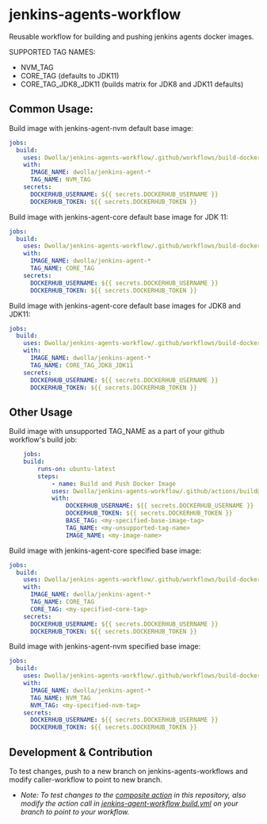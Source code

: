 # jenkins-agents-workflow
Reusable workflow for building and pushing jenkins agents docker images.

SUPPORTED TAG NAMES:
* NVM_TAG
* CORE_TAG (defaults to JDK11)
* CORE_TAG_JDK8_JDK11 (builds matrix for JDK8 and JDK11 defaults)

## Common Usage:

Build image with jenkins-agent-nvm default base image:
```yml
jobs:
  build:
    uses: Dwolla/jenkins-agents-workflow/.github/workflows/build-docker-image.yml@main
    with:
      IMAGE_NAME: dwolla/jenkins-agent-*
      TAG_NAME: NVM_TAG
    secrets:
      DOCKERHUB_USERNAME: ${{ secrets.DOCKERHUB_USERNAME }}
      DOCKERHUB_TOKEN: ${{ secrets.DOCKERHUB_TOKEN }}
```

Build image with jenkins-agent-core default base image for JDK 11:
```yml
jobs:
  build:
    uses: Dwolla/jenkins-agents-workflow/.github/workflows/build-docker-image.yml@main
    with:
      IMAGE_NAME: dwolla/jenkins-agent-*
      TAG_NAME: CORE_TAG
    secrets:
      DOCKERHUB_USERNAME: ${{ secrets.DOCKERHUB_USERNAME }}
      DOCKERHUB_TOKEN: ${{ secrets.DOCKERHUB_TOKEN }}
```

Build image with jenkins-agent-core default base images for JDK8 and JDK11:
```yml
jobs:
  build:
    uses: Dwolla/jenkins-agents-workflow/.github/workflows/build-docker-image.yml@main
    with:
      IMAGE_NAME: dwolla/jenkins-agent-*
      TAG_NAME: CORE_TAG_JDK8_JDK11
    secrets:
      DOCKERHUB_USERNAME: ${{ secrets.DOCKERHUB_USERNAME }}
      DOCKERHUB_TOKEN: ${{ secrets.DOCKERHUB_TOKEN }}
```

## Other Usage

Build image with unsupported TAG_NAME as a part of your github workflow's build job:
```yml
    jobs:
    build:
        runs-on: ubuntu-latest
        steps:
            - name: Build and Push Docker Image
            uses: Dwolla/jenkins-agents-workflow/.github/actions/build@main
            with:
                DOCKERHUB_USERNAME: ${{ secrets.DOCKERHUB_USERNAME }}
                DOCKERHUB_TOKEN: ${{ secrets.DOCKERHUB_TOKEN }}
                BASE_TAG: <my-specified-base-image-tag>
                TAG_NAME: <my-unsupported-tag-name>
                IMAGE_NAME: <my-image-name>
```

Build image with jenkins-agent-core specified base image:
```yml
jobs:
  build:
    uses: Dwolla/jenkins-agents-workflow/.github/workflows/build-docker-image.yml@main
    with:
      IMAGE_NAME: dwolla/jenkins-agent-*
      TAG_NAME: CORE_TAG
      CORE_TAG: <my-specified-core-tag>
    secrets:
      DOCKERHUB_USERNAME: ${{ secrets.DOCKERHUB_USERNAME }}
      DOCKERHUB_TOKEN: ${{ secrets.DOCKERHUB_TOKEN }}
```

Build image with jenkins-agent-nvm specified base image:
```yml
jobs:
  build:
    uses: Dwolla/jenkins-agents-workflow/.github/workflows/build-docker-image.yml@main
    with:
      IMAGE_NAME: dwolla/jenkins-agent-*
      TAG_NAME: NVM_TAG
      NVM_TAG: <my-specified-nvm-tag>
    secrets:
      DOCKERHUB_USERNAME: ${{ secrets.DOCKERHUB_USERNAME }}
      DOCKERHUB_TOKEN: ${{ secrets.DOCKERHUB_TOKEN }}
```

## Development & Contribution

To test changes, push to a new branch on jenkins-agents-workflows and modify caller-workflow to point to new branch.
* _Note: To test changes to the [composite action](./github/actions/build/action.yml) in this repository, also modify the action call in [jenkins-agent-workflow build.yml](./github/workflows/build.yml) on your branch to point to your workflow._
